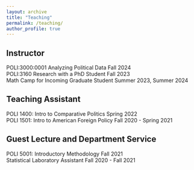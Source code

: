 ```yaml
---
layout: archive
title: "Teaching"
permalink: /teaching/
author_profile: true
---
```


## Instructor
POLI:3000:0001 Analyzing Political Data Fall 2024 \
POLI:3160 Research with a PhD Student Fall 2023 \
Math Camp for Incoming Graduate Student Summer 2023, Summer 2024

## Teaching Assistant
POLI 1400: Intro to Comparative Politics Spring 2022 \
POLI 1501: Intro to American Foreign Policy  Fall 2020 - Spring 2021

## Guest Lecture and Department Service
POLI 5001: Introductory Methodology Fall 2021 \
Statistical Laboratory Assistant Fall 2020 - Fall 2021
